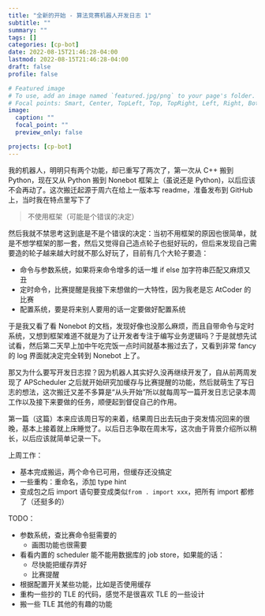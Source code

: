 ```yaml
---
title: "全新的开始 - 算法竞赛机器人开发日志 1"
subtitle: ""
summary: ""
tags: []
categories: [cp-bot]
date: 2022-08-15T21:46:28-04:00
lastmod: 2022-08-15T21:46:28-04:00
draft: false
profile: false

# Featured image
# To use, add an image named `featured.jpg/png` to your page's folder.
# Focal points: Smart, Center, TopLeft, Top, TopRight, Left, Right, BottomLeft, Bottom, BottomRight.
image:
  caption: ""
  focal_point: ""
  preview_only: false

projects: [cp-bot]
---
```

我的机器人，明明只有两个功能，却已重写了两次了，第一次从 C++ 搬到 Python，现在又从 Python 搬到 Nonebot 框架上（虽说还是 Python)，以后应该不会再动了。这次搬迁起源于周六在给上一版本写 readme，准备发布到 GitHub 上，当时我在特点里写下了

> 不使用框架（可能是个错误的决定）

然后我就不禁思考这到底是不是个错误的决定：当初不用框架的原因也很简单，就是不想学框架的那一套，然后又觉得自己造点轮子也挺好玩的，但后来发现自己需要造的轮子越来越大时就不那么好玩了，目前有几个大轮子要造：
- 命令与参数系统，如果将来命令增多的话一堆 if else 加字符串匹配又麻烦又丑
- 定时命令，比赛提醒是我接下来想做的一大特性，因为我老是忘 AtCoder 的比赛
- 配置系统，要是将来别人要用的话一定要做好配置系统

于是我又看了看 Nonebot 的文档，发现好像也没那么麻烦，而且自带命令与定时系统，又想到框架难道不就是为了让开发者专注于编写业务逻辑吗？于是就想先试试看，然后第二天早上加中午吃完饭一点时间就基本搬过去了，又看到非常 fancy 的 log 界面就决定完全转到 Nonebot 上了。

那又为什么要写开发日志捏？因为机器人其实好久没再继续开发了，自从前两周发现了 APScheduler 之后就开始研究加缓存与比赛提醒的功能，然后就萌生了写日志的想法，这次搬迁又差不多算是“从头开始”所以就每周写一篇开发日志记录本周工作以及接下来要做的任务，顺便起到督促自己的作用。

第一篇（这篇）本来应该周日写的来着，结果周日出去玩由于突发情况回来的很晚，基本上接着就上床睡觉了。以后日志争取在周末写，这次由于背景介绍所以稍长，以后应该就简单记录一下。

上周工作：
- 基本完成搬运，两个命令已可用，但缓存还没搞定
- 一些重构：重命名，添加 type hint
- 变成包之后 import 语句要变成类似`from . import xxx`，把所有 import 都修了（还挺多的）

TODO：
- 参数系统，查比赛命令挺需要的
    - 画图功能也很需要
- 看看内置的 scheduler 能不能用数据库的 job store，如果能的话：
    - 尽快能把缓存弄好
    - 比赛提醒
- 根据配置开关某些功能，比如是否使用缓存
- 重构一些抄的 TLE 的代码，感觉不是很喜欢 TLE 的一些设计
- 搬一些 TLE 其他的有趣的功能
